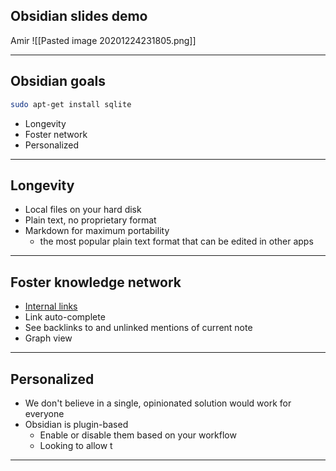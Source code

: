 
Obsidian slides demo
--------------------

Amir ![[Pasted image 20201224231805.png]]

---

Obsidian goals
--------------

```bash
sudo apt-get install sqlite
```

-   Longevity
-   Foster network
-   Personalized

---

Longevity
---------

-   Local files on your hard disk
-   Plain text, no proprietary format
-   Markdown for maximum portability
    -   the most popular plain text format that can be edited in other apps

---

Foster knowledge network
------------------------

-   [Internal links](https://publish.obsidian.md/help/How+to/Internal+link)
-   Link auto-complete
-   See backlinks to and unlinked mentions of current note
-   Graph view

---

Personalized
------------

-   We don't believe in a single, opinionated solution would work for everyone
-   Obsidian is plugin-based
    -   Enable or disable them based on your workflow
    -   Looking to allow t

---